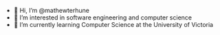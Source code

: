 - 👋 Hi, I’m @mathewterhune
- 👀 I’m interested in software engineering and computer science
- 🌱 I’m currently learning Computer Science at the University of Victoria

<!---
mathewterhune/mathewterhune is a ✨ special ✨ repository because its `README.md` (this file) appears on your GitHub profile.
You can click the Preview link to take a look at your changes.
--->
